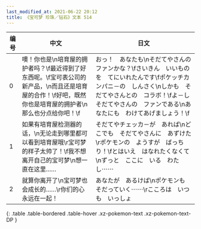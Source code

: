 ```yaml
---
last_modified_at: 2021-06-22 20:12
title: 《宝可梦 珍珠／钻石》文本 514
---
```

| 编号 | 中文 | 日文 |
| ---- | ---- | ---- |
| 0 | 噢！你也是\n培育屋的拥护者吗？\f最近得到了好东西呢。\f宝可表公司的新产品，\n而且还是培育屋的合作！\f好吧，既然你也是培育屋的拥护者\n那么也分点给你吧！\f | おっ！　あなたも\nそだてやさんの　ファンかな？\fさいきん　いいものを　てにいれたんです\fポケッチカンパニ－の　しんさく\nしかも　そだてやさんとの　コラボ！\fよ－し　そだてやさんの　ファンである\nあなたにも　わけてあげましょう！\f |
| 1 | 如果有培育屋检测器的话，\n无论走到哪里都可以看到培育屋哦\r宝可梦的样子太帅了！\f我不想离开自己的宝可梦\n想一直在这里…… | そだてやチェッカ－が　あれば\nどこでも　そだてやさんに　あずけた\rポケモンの　ようすが　ばっちり！\fとはいえ　はなれたくなくて\nずっと　ここに　いる　わたし⋯⋯ |
| 2 | 就算你离开了\n宝可梦也会成长的……\r你们的心永远在一起！ | あなたが　あるけば\nポケモンも　そだっていく⋯⋯\rこころは　いつも　いっしょ |
{: .table .table-bordered .table-hover .xz-pokemon-text .xz-pokemon-text-DP }